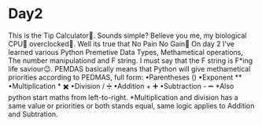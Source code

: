 # Day2
This is the Tip Calculator🧮. Sounds simple? Believe you me, my biological CPU🧠 overclocked🤯. Well its true that No Pain No Gain💪
On day 2 I've learned various Python Premetive Data Types,
Methametical operations,
The number manipulationd and F string. I must say that the F string is F*ing life saviour😉.
PEMDAS basically means that Python will give methametical priorities according to PEDMAS, full form:
•Parentheses () 
•Exponent ** 
•Multiplication * ✖️
•Division / ➗
•Addition + ➕
•Subtraction - ➖
*Also python start maths from left-to-right. 
*Multiplication and division has a same value or priorities or both stands equal,
same logic applies to Addition and Subtration.
